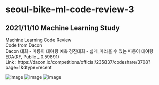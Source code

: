# seoul-bike-ml-code-review-3
<h2>2021/11/10 Machine Learning Study</h2>
Machine Learning Code Review<br>
Code from Dacon<br>
Dacon 대회 - 따릉이 대여량 예측 경진대회 - 쉽게_따라올 수 있는 따릉이 대여량 EDA(RF, Public _ 0.59891)<br>
Link : https://dacon.io/competitions/official/235837/codeshare/3708?page=1&dtype=recent<br>


![image](https://user-images.githubusercontent.com/78552207/223771338-c89662a4-0f86-4216-8ad7-05cb3c92952e.png)
![image](https://user-images.githubusercontent.com/78552207/223771434-e338294a-c471-44b5-aa6f-f5a79e35ade6.png)
![image](https://user-images.githubusercontent.com/78552207/223771551-8e022c6f-6da7-4819-a0f3-fc31aa43696f.png)
